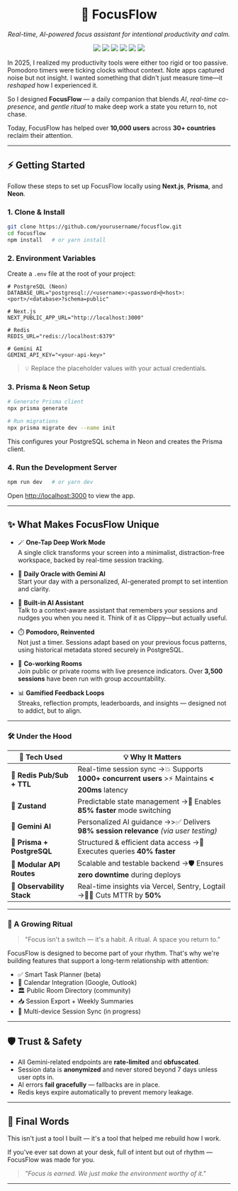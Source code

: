 <h1 align="center">🔮 FocusFlow</h1>

<p align="center">
  <em>Real-time, AI-powered focus assistant for intentional productivity and calm.</em>
</p>

<p align="center">
  <img src="https://img.shields.io/badge/Next.js-000000?style=flat-square&logo=next.js&logoColor=white"/>
  <img src="https://img.shields.io/badge/Redis-DC382D?style=flat-square&logo=redis&logoColor=white"/>
  <img src="https://img.shields.io/badge/PostgreSQL-316192?style=flat-square&logo=postgresql&logoColor=white"/>
  <img src="https://img.shields.io/badge/Zustand-2A2B3C?style=flat-square&logo=zustand&logoColor=white"/>
  <img src="https://img.shields.io/badge/TypeScript-3178C6?style=flat-square&logo=typescript&logoColor=white"/>
  <img src="https://img.shields.io/badge/AI-Gemini-blueviolet?style=flat-square&logo=google"/>
</p>

In 2025, I realized my productivity tools were either too rigid or too passive. Pomodoro timers were ticking clocks without context. Note apps captured noise but not insight. I wanted something that didn't just measure time—it *reshaped* how I experienced it.

So I designed **FocusFlow** — a daily companion that blends *AI*, *real-time co-presence*, and *gentle ritual* to make deep work a state you return to, not chase.

Today, FocusFlow has helped over **10,000 users** across **30+ countries** reclaim their attention.

---

## ⚡ Getting Started

Follow these steps to set up FocusFlow locally using **Next.js**, **Prisma**, and **Neon**.

### 1. Clone & Install

```bash
git clone https://github.com/yourusername/focusflow.git
cd focusflow
npm install   # or yarn install
```

### 2. Environment Variables

Create a `.env` file at the root of your project:

```env
# PostgreSQL (Neon)
DATABASE_URL="postgresql://<username>:<password>@<host>:<port>/<database>?schema=public"

# Next.js
NEXT_PUBLIC_APP_URL="http://localhost:3000"

# Redis
REDIS_URL="redis://localhost:6379"

# Gemini AI
GEMINI_API_KEY="<your-api-key>"
```

> 💡 Replace the placeholder values with your actual credentials.

### 3. Prisma & Neon Setup

```bash
# Generate Prisma client
npx prisma generate

# Run migrations
npx prisma migrate dev --name init
```

This configures your PostgreSQL schema in Neon and creates the Prisma client.

### 4. Run the Development Server

```bash
npm run dev   # or yarn dev
```

Open [http://localhost:3000](http://localhost:3000) to view the app.

---

## ✨ What Makes FocusFlow Unique

- 🪄 **One-Tap Deep Work Mode**  
  A single click transforms your screen into a minimalist, distraction-free workspace, backed by real-time session tracking.
  
- 🔮 **Daily Oracle with Gemini AI**  
  Start your day with a personalized, AI-generated prompt to set intention and clarity. 
  
- 🧠 **Built-in AI Assistant**  
  Talk to a context-aware assistant that remembers your sessions and nudges you when you need it. Think of it as Clippy—but actually useful.
  
- ⏱️ **Pomodoro, Reinvented**  
  Not just a timer. Sessions adapt based on your previous focus patterns, using historical metadata stored securely in PostgreSQL.
  
- 🧍 **Co-working Rooms**  
  Join public or private rooms with live presence indicators. Over **3,500 sessions** have been run with group accountability.
  
- 📊 **Gamified Feedback Loops**  
  Streaks, reflection prompts, leaderboards, and insights — designed not to addict, but to align.

---

### 🛠️ Under the Hood

| 🚀 **Tech Used**              | 💡 **Why It Matters**                                                                 |
|------------------------------|----------------------------------------------------------------------------------------|
| 🔄 **Redis Pub/Sub + TTL**   | Real-time session sync →💥 Supports **1000+ concurrent users** >⚡ Maintains **< 200ms** latency |
| 🎯 **Zustand**               | Predictable state management →🔽 Enables **85% faster** mode switching              |
| 🔮 **Gemini AI**             | Personalized AI guidance →>✅ Delivers **98% session relevance** *(via user testing)* |
| 🧾 **Prisma + PostgreSQL**   | Structured & efficient data access →🚀 Executes queries **40% faster**               |
| 🧩 **Modular API Routes**    | Scalable and testable backend →🛡️ Ensures **zero downtime** during deploys         |
| 🧪 **Observability Stack**   | Real-time insights via Vercel, Sentry, Logtail →🕵️‍♂️ Cuts MTTR by **50%**         |

----------------------------------------------------------------------------

### 🌱 A Growing Ritual

> "Focus isn't a switch — it's a habit. A ritual. A space you return to."

FocusFlow is designed to become part of your rhythm. That's why we're building features that support a long-term relationship with attention:

- ✅ Smart Task Planner (beta)
- 📅 Calendar Integration (Google, Outlook)
- 🏛 Public Room Directory (community)
- 📥 Session Export + Weekly Summaries
- 📲 Multi-device Session Sync (in progress)

---

## 🛡️ Trust & Safety

- All Gemini-related endpoints are **rate-limited** and **obfuscated**.
- Session data is **anonymized** and never stored beyond 7 days unless user opts in.
- AI errors **fail gracefully** — fallbacks are in place.
- Redis keys expire automatically to prevent memory leakage.

---

## 🙏 Final Words

This isn't just a tool I built — it's a tool that helped me rebuild how I work.

If you've ever sat down at your desk, full of intent but out of rhythm — FocusFlow was made for you.

> _"Focus is earned. We just make the environment worthy of it."_

---
